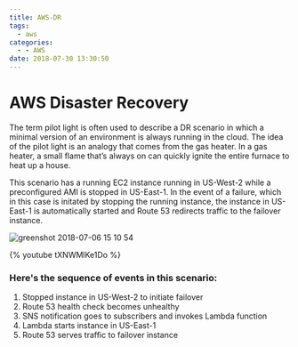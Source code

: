 ```yaml
---
title: AWS-DR
tags:
  - aws
categories:
  - - AWS
date: 2018-07-30 13:30:50
---
```


# AWS Disaster Recovery

The term pilot light is often used to describe a DR scenario in which a minimal version of an environment is always
running in the cloud. The idea of the pilot light is an analogy that comes from the gas heater. In a gas heater, a small
flame that’s always on can quickly ignite the entire furnace to heat up a house.

This scenario has a running EC2 instance running in US-West-2 while a preconfigured AMI is stopped in US-East-1. In the event of a failure, which in this case is initated by stopping the running instance, the instance in US-East-1 is automatically started and Route 53 redirects traffic to the failover instance. 

![greenshot 2018-07-06 15 10 54](https://user-images.githubusercontent.com/23042063/42403841-0408b49a-8139-11e8-8434-c13dac0b633f.png)

{% youtube tXNWMlKe1Do %}

### Here's the sequence of events in this scenario:
1. Stopped instance in US-West-2 to initiate failover
2. Route 53 health check becomes unhealthy
3. SNS notification goes to subscribers and invokes Lambda function
4. Lambda starts instance in US-East-1
5. Route 53 serves traffic to failover instance



